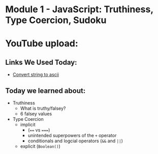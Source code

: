 # Module 1 - JavaScript: Truthiness, Type Coercion, Sudoku

# YouTube upload:


## Links We Used Today:
- [Convert string to ascii](https://onlinestringtools.com/convert-string-to-ascii)



## Today we learned about:
- Truthiness
  - What is truthy/falsey?
  - 6 falsey values
- Type Coercion
  - implicit 
    - (`==` vs `===`)
    - unintended superpowers of the `+` operator
    - conditionals and logcial operators (`&&` and `||`)
  - explicit (`Boolean()`)
